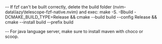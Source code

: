 -- If fzf can't be built correctly, delete the build folder (nvim-data\lazy\telescope-fzf-native.nvim) and exec:
make -S. -Bbuild -DCMAKE_BUILD_TYPE=Release && cmake --build build --config Release && cmake --install build --prefix build

-- For java language server, make sure to install maven with choco or scoop.

